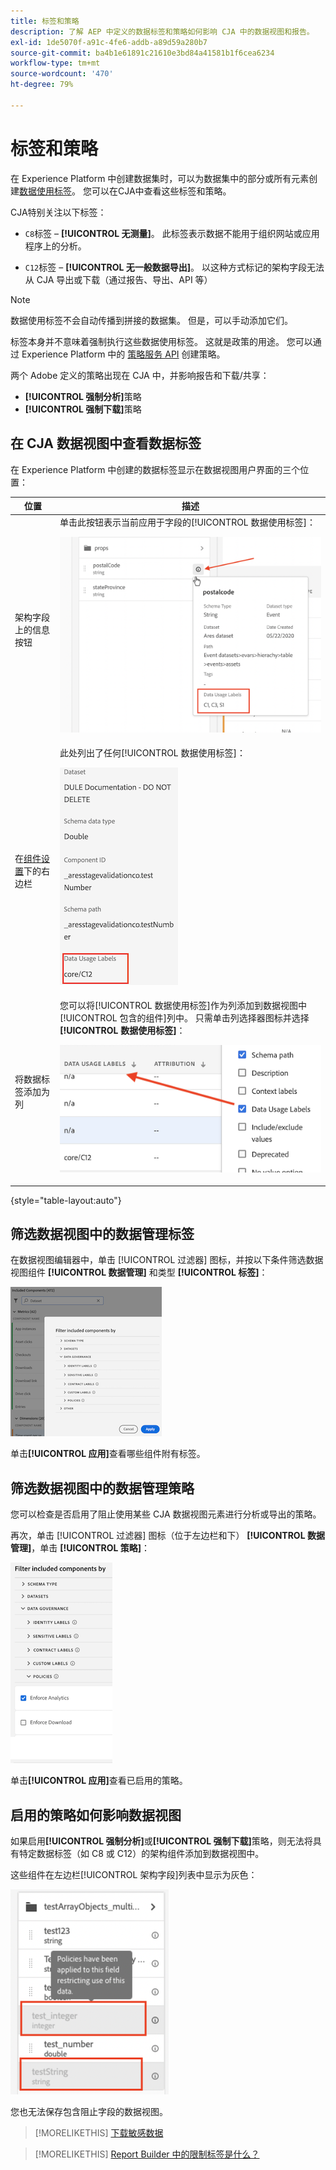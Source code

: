 ```yaml
---
title: 标签和策略
description: 了解 AEP 中定义的数据标签和策略如何影响 CJA 中的数据视图和报告。
exl-id: 1de5070f-a91c-4fe6-addb-a89d59a280b7
source-git-commit: ba4b1e61891c21610e3bd84a41581b1f6cea6234
workflow-type: tm+mt
source-wordcount: '470'
ht-degree: 79%

---
```


# 标签和策略

在 Experience Platform 中创建数据集时，可以为数据集中的部分或所有元素创建[数据使用标签](https://experienceleague.adobe.com/docs/experience-platform/data-governance/labels/reference.html?lang=zh-Hans)。 您可以在CJA中查看这些标签和策略。

CJA特别关注以下标签：

* `C8`标签 – **[!UICONTROL 无测量]**。 此标签表示数据不能用于组织网站或应用程序上的分析。

* `C12`标签 – **[!UICONTROL 无一般数据导出]**。 以这种方式标记的架构字段无法从 CJA 导出或下载（通过报告、导出、API 等）

>[!NOTE]
>
>数据使用标签不会自动传播到拼接的数据集。 但是，可以手动添加它们。

标签本身并不意味着强制执行这些数据使用标签。 这就是政策的用途。 您可以通过 Experience Platform 中的 [策略服务 API](https://experienceleague.adobe.com/docs/experience-platform/data-governance/api/overview.html?lang=zh-Hans) 创建策略。

两个 Adobe 定义的策略出现在 CJA 中，并影响报告和下载/共享：

* **[!UICONTROL 强制分析]**&#x200B;策略
* **[!UICONTROL 强制下载]**&#x200B;策略

## 在 CJA 数据视图中查看数据标签

在 Experience Platform 中创建的数据标签显示在数据视图用户界面的三个位置：

| 位置 | 描述 |
| --- | --- |
| 架构字段上的信息按钮 | 单击此按钮表示当前应用于字段的[!UICONTROL 数据使用标签]：<p>![](assets/data-label-left.png) |
| 在[组件设置](/help/data-views/component-settings/overview.md)下的右边栏 | 此处列出了任何[!UICONTROL 数据使用标签]：<p>![](assets/data-label-right.png) |
| 将数据标签添加为列 | 您可以将[!UICONTROL 数据使用标签]作为列添加到数据视图中[!UICONTROL 包含的组件]列中。 只需单击列选择器图标并选择&#x200B;**[!UICONTROL 数据使用标签]**：<p>![](assets/data-label-column.png) |

{style="table-layout:auto"}

## 筛选数据视图中的数据管理标签

在数据视图编辑器中，单击 [!UICONTROL 过滤器] 图标，并按以下条件筛选数据视图组件 **[!UICONTROL 数据管理]** 和类型 **[!UICONTROL 标签]**：

![](assets/filter-labels.png)

单击&#x200B;**[!UICONTROL 应用]**&#x200B;查看哪些组件附有标签。

## 筛选数据视图中的数据管理策略

您可以检查是否启用了阻止使用某些 CJA 数据视图元素进行分析或导出的策略。

再次，单击 [!UICONTROL 过滤器] 图标（位于左边栏和下） **[!UICONTROL 数据管理]**，单击 **[!UICONTROL 策略]**：

![](assets/filter-policies.png)

单击&#x200B;**[!UICONTROL 应用]**&#x200B;查看已启用的策略。

## 启用的策略如何影响数据视图

如果启用&#x200B;**[!UICONTROL 强制分析]**&#x200B;或&#x200B;**[!UICONTROL 强制下载]**&#x200B;策略，则无法将具有特定数据标签（如 C8 或 C12）的架构组件添加到数据视图中。

这些组件在左边栏[!UICONTROL 架构字段]列表中显示为灰色：

![](assets/component-greyed.png)

您也无法保存包含阻止字段的数据视图。

>[!MORELIKETHIS]
>[下载敏感数据](/help/analysis-workspace/curate-share/download-send.md)

>[!MORELIKETHIS]
>[Report Builder 中的限制标签是什么？](https://experienceleague.adobe.com/docs/analytics-platform/using/cja-reportbuilder/restricted-labels.html?lang=zh-Hans)


